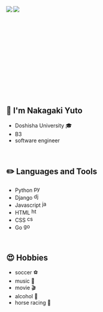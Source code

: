

<a href="https://github.com/anuraghazra/github-readme-stats">
  <img align="left" src="https://github-readme-stats.vercel.app/api?username=Nakagaki-Yuto&show_icons=true&theme=solarized-light" />
</a>
<a href="https://github.com/anuraghazra/github-readme-stats">
  <img align="left" src="https://github-readme-stats.vercel.app/api/top-langs/?username=Nakagaki-Yuto&theme=solarized-light" />
</a><br><br><br><br><br><br><br><br><br><br><br><br><br><br>

  

## 👋 I'm Nakagaki Yuto
* Doshisha University :mortar_board:
* B3
* software engineer

<br>

## :pencil2: Languages and Tools
* Python <img src="https://devicons.github.io/devicon/devicon.git/icons/python/python-original.svg" alt="python" width="17" height="17"/>
* Django <img src="https://devicons.github.io/devicon/devicon.git/icons/django/django-original.svg" alt="django" width="17" height="17"/>
* Javascript <img src="https://devicons.github.io/devicon/devicon.git/icons/javascript/javascript-original.svg" alt="javascript" width="17" height="17"/>
* HTML <img src="https://devicons.github.io/devicon/devicon.git/icons/html5/html5-original-wordmark.svg" alt="html5" width="17" height="17"/>
* CSS <img src="https://devicons.github.io/devicon/devicon.git/icons/css3/css3-original-wordmark.svg" alt="css3" width="17" height="17"/>
* Go <img src="https://devicons.github.io/devicon/devicon.git/icons/go/go-original.svg" alt="go" width="17" height="17"/>

<br>

## :heart_eyes: Hobbies
* soccer :soccer:
* music :guitar:
* movie :clapper:
* alcohol :beer:
* horse racing :horse_racing:
